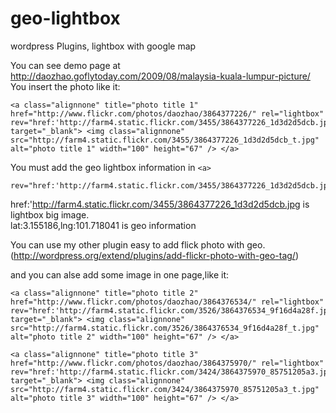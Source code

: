 geo-lightbox
============

wordpress Plugins, lightbox with google map


You can see demo page at http://daozhao.goflytoday.com/2009/08/malaysia-kuala-lumpur-picture/ You insert the photo like it:
```
<a class="alignnone" title="photo title 1" href="http://www.flickr.com/photos/daozhao/3864377226/" rel="lightbox" rev="href:'http://farm4.static.flickr.com/3455/3864377226_1d3d2d5dcb.jpg',lat:3.155186,lng:101.718041" target="_blank"> <img class="alignnone" src="http://farm4.static.flickr.com/3455/3864377226_1d3d2d5dcb_t.jpg" alt="photo title 1" width="100" height="67" /> </a>
```

You must add the geo lightbox information in `<a>` 
```
rev="href:'http://farm4.static.flickr.com/3455/3864377226_1d3d2d5dcb.jpg',lat:3.155186,lng:101.718041" 
```

href:'http://farm4.static.flickr.com/3455/3864377226_1d3d2d5dcb.jpg is lightbox big image.   
lat:3.155186,lng:101.718041 is geo information   


You can use my other plugin easy to add flick photo with geo.(http://wordpress.org/extend/plugins/add-flickr-photo-with-geo-tag/)

and you can alse add some image in one page,like it: 
```
<a class="alignnone" title="photo title 2" href="http://www.flickr.com/photos/daozhao/3864376534/" rel="lightbox" rev="href:'http://farm4.static.flickr.com/3526/3864376534_9f16d4a28f.jpg',lat:3.110791,lng:101.653747" target="_blank"> <img class="alignnone" src="http://farm4.static.flickr.com/3526/3864376534_9f16d4a28f_t.jpg" alt="photo title 2" width="100" height="67" /> </a>
```
```
<a class="alignnone" title="photo title 3" href="http://www.flickr.com/photos/daozhao/3864375970/" rel="lightbox" rev="href:'http://farm4.static.flickr.com/3424/3864375970_85751205a3.jpg',lat:3.116816,lng:101.649841" target="_blank"> <img class="alignnone" src="http://farm4.static.flickr.com/3424/3864375970_85751205a3_t.jpg" alt="photo title 3" width="100" height="67" /> </a>
```


